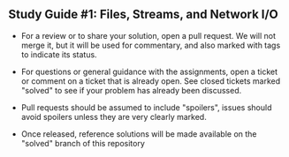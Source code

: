 Study Guide #1: Files, Streams, and Network I/O
--------------------------------------------


* For a review or to share your solution, open a pull request. We will not merge it, but it will be used for commentary, and also marked with tags to indicate its status.

* For questions or general guidance with the assignments, open a ticket or comment on a ticket that is already open. See closed tickets marked "solved" to see if your problem has already been discussed.

* Pull requests should be assumed to include "spoilers", issues should avoid spoilers unless they are very clearly marked.

* Once released, reference solutions will be made available on the "solved" branch of this repository
